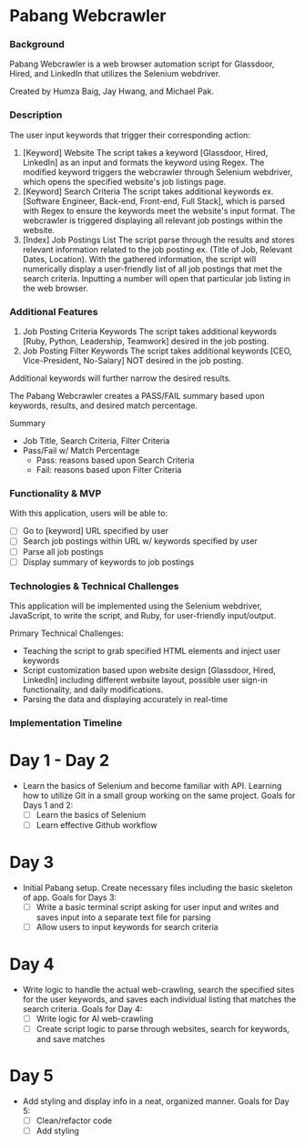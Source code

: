 # Pabang Webcrawler

### Background

Pabang Webcrawler is a web browser automation script for Glassdoor, Hired, and LinkedIn that utilizes the Selenium webdriver.

Created by Humza Baig, Jay Hwang, and Michael Pak.

### Description

The user input keywords that trigger their corresponding action:

1) [Keyword] Website
The script takes a keyword [Glassdoor, Hired, LinkedIn] as an input and formats the keyword using Regex. The modified keyword triggers the webcrawler through Selenium webdriver, which opens the specified website's job listings page.
2) [Keyword] Search Criteria
The script takes additional keywords ex. [Software Engineer, Back-end, Front-end, Full Stack], which is parsed with Regex to ensure the keywords meet the website's input format. The webcrawler is triggered displaying all relevant job postings within the website.
3) [Index] Job Postings List
The script parse through the results and stores relevant information related to the job posting ex. (Title of Job, Relevant Dates, Location). With the gathered information, the script will numerically display a user-friendly list of all job postings that met the search criteria. Inputting a number will open that particular job listing in the web browser.

### Additional Features

1) Job Posting Criteria Keywords
The script takes additional keywords [Ruby, Python, Leadership, Teamwork] desired in the job posting.
2) Job Posting Filter Keywords
The script takes additional keywords [CEO, Vice-President, No-Salary] NOT desired in the job posting.

Additional keywords will further narrow the desired results.

The Pabang Webcrawler creates a PASS/FAIL summary based upon keywords, results, and desired match percentage.

Summary
  - Job Title, Search Criteria, Filter Criteria
  - Pass/Fail w/ Match Percentage
    * Pass: reasons based upon Search Criteria
    * Fail: reasons based upon Filter Criteria

### Functionality & MVP

With this application, users will be able to:

- [ ] Go to [keyword] URL specified by user
- [ ] Search job postings within URL w/ keywords specified by user
- [ ] Parse all job postings
- [ ] Display summary of keywords to job postings

### Technologies & Technical Challenges

This application will be implemented using the Selenium webdriver, JavaScript, to write the script, and Ruby, for user-friendly input/output.

Primary Technical Challenges:

- Teaching the script to grab specified HTML elements and inject user keywords
- Script customization based upon website design [Glassdoor, Hired, LinkedIn] including different website layout, possible user sign-in functionality, and daily modifications.
- Parsing the data and displaying accurately in real-time

### Implementation Timeline

# Day 1 - Day 2
 - Learn the basics of Selenium and become familiar with API. Learning how to utilize Git in a small group working on the same project. Goals for Days 1 and 2:
    * [ ] Learn the basics of Selenium
    * [ ] Learn effective Github workflow

# Day 3
 - Initial Pabang setup. Create necessary files including the basic skeleton of app. Goals for Days 3:
    * [ ] Write a basic terminal script asking for user input and writes and saves input into a separate text file for parsing
    * [ ] Allow users to input keywords for search criteria

# Day 4
 - Write logic to handle the actual web-crawling, search the specified sites for the user keywords, and saves each individual listing that matches the search criteria. Goals for Day 4:
    * [ ] Write logic for AI web-crawling
    * [ ] Create script logic to parse through websites, search for keywords, and save matches

# Day 5
 - Add styling and display info in a neat, organized manner. Goals for Day 5:
    * [ ] Clean/refactor code
    * [ ] Add styling
